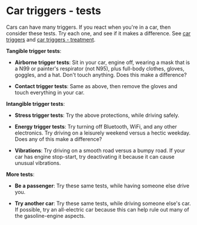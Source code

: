 <!--
source: gpt-3 + jph editing
tags: cars triggers tests
-->

# Car triggers - tests

Cars can have many triggers. If you react when you're in a car, then consider these tests. Try each one, and see if it makes a difference. See [car triggers](../car-triggers) and [car triggers - treatment](../car-triggers-treatments/).

**Tangible trigger tests**:

* **Airborne trigger tests**: Sit in your car, engine off, wearing a mask that is a N99 or painter's respirator (not N95), plus full-body  clothes, gloves, goggles, and a hat. Don't touch anything. Does this make a difference?

* **Contact trigger tests**: Same as above, then remove the gloves and touch everything in your car.

**Intangible trigger tests**:

* **Stress trigger tests**: Try the above protections, while driving safely.

* **Energy trigger tests**: Try turning off Bluetooth, WiFi, and any other electronics. Try driving on a leisurely weekend versus a hectic weekday. Does any of this make a difference?

* **Vibrations**: Try driving on a smooth road versus a bumpy road. If your car has engine stop-start, try deactivating it because it can cause unusual vibrations.

**More tests**:

* **Be a passenger**: Try these same tests, while having someone else drive you.

* **Try another car**: Try these same tests, while driving someone else's car. If possible, try an all-electric car because this can help rule out many of the gasoline-engine aspects.
